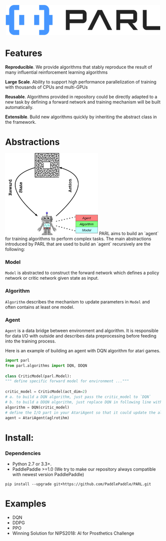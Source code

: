 <p align="center">
<img src=".github/PARL-logo.png" alt="PARL" width="500"/>
</p>

# Features
**Reproducible**. We provide algorithms that stably reproduce the result of many influential reinforcement learning algorithms

**Large Scale**. Ability to support high performance parallelization of training with thousands of CPUs and multi-GPUs 

**Reusable**.  Algorithms provided in repository could be directly adapted to a new task by defining a forward network and training mechanism will be built automatically.

**Extensible**. Build new algorithms quickly by inheriting the abstract class in the framework.


# Abstractions
<img src=".github/abstractions.png" alt="abstractions" width="300"/>  
PARL aims to build an `agent` for training algorithms to perform complex tasks.   
The main abstractions introduced by PARL that are used to build an `agent` recursively are the following:

### Model
`Model` is abstracted to construct the forward network which defines a policy network or critic network given state as input.

### Algorithm
`Algorithm` describes the mechanism to update parameters in `Model` and often contains at least one model.

### Agent
`Agent` is a data bridge between environment and algorithm. It is responsible for data I/O with outside and describes data preprocessing before feeding into the training process.

Here is an example of building an agent with DQN algorithm for atari games.
```python
import parl
from parl.algorithms import DQN, DDQN

class CriticModel(parl.Model):
""" define specific forward model for environment ..."""

critic_model = CriticModel(act_dim=2)
# a. to build a DQN algorithm, just pass the critic_model to `DQN`
# b. to build a DDQN algorithm, just replace DQN in following line with DDQN
algorithm = DQN(critic_model)
# define the I/O part in your AtariAgent so that it could update the algorithm based on the interactive data 
agent = AtariAgent(aglrotihm)
```

# Install:
### Dependencies
- Python 2.7 or 3.3+. 
- PaddlePaddle >=1.0 (We try to make our repository always compatible with newest version PaddlePaddle)  


```
pip install --upgrade git+https://github.com/PaddlePaddle/PARL.git
```

# Examples

- DQN 
- DDPG
- PPO
- Winning Solution for NIPS2018: AI for Prosthetics Challenge
